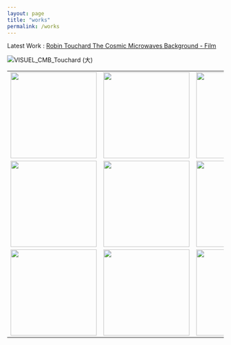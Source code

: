 ```yaml
---
layout: page
title: "works"
permalink: /works
---
```


<style>
  table {
    border: none;
    background-color: transparent;
  }

  td {
    border: none;
    background-color: transparent;
    text-align: center;
  }

  img {
    max-width: 100%; /* Ensure images don't exceed the container width */
    height: auto; /* Maintain aspect ratio */
  }

  /* Media query for smartphones */
  @media (max-width: 768px) {
    table {
      width: 100%; /* Make the table full-width on small screens */
    }

    td {
      display: block; /* Stack table cells vertically on small screens */
      margin-bottom: 20px; /* Add some space between cells */
    }

    img {
      width: 100%; /* Make images full-width within table cells */
    }
  }
</style>

<!--![sachie_une_autre_reg](https://github.com/kbys88/kbys88.github.io/assets/142012962/31a3a4e3-9e08-47f1-acd5-341a2f1e05f8) -->

Latest Work :
 <a href="https://www.lefresnoy.net/en/exposition/2207/oeuvre/2256/">	Robin Touchard
The Cosmic Microwaves Background - Film</a><br>

![VISUEL_CMB_Touchard (大)](https://github.com/user-attachments/assets/526c43a6-46b2-47f4-9243-54a3f84f078e)


<table style="border:none; background-color: transparent;">
  <tr>
    <td style="border:none; background-color: transparent;">
      <a href="works/shifting">
        <img src="https://github.com/kbys88/kbys88.github.io/assets/142012962/1712d49f-1cce-47d9-b1bf-ab21e4d705d5" width="200px" height="200px">
      </a>
    </td>
    <td style="border:none; background-color: transparent;">
      <a href="works/ihavent">
        <img src="https://github.com/kbys88/kbys88.github.io/assets/142012962/cae87bea-f470-418c-97e2-17018d939009" width="200px" height="200px">
      </a>
    </td>
    <td style="border:none; background-color: transparent;">
      <a href="works/etre">
        <img src="https://github.com/kbys88/kbys88.github.io/assets/142012962/ddbb0642-a47f-4ad4-8b8d-244501c15aba" width="200px" height="200px">
      </a>
    </td>
    <td style="border:none; background-color: transparent;">
      <a href="works/day0">
        <img src="https://github.com/kbys88/kbys88.github.io/assets/142012962/5eec1517-27b1-44f2-9277-7ca69eb1ad91" width="200px" height="200px">
      </a>
    </td>
  </tr>
  <tr>
    <td style="border:none; background-color: transparent;">
      <a href="works/day1">
        <img src="https://github.com/kbys88/kbys88.github.io/assets/142012962/83902dc0-1d27-40f7-8dfd-9ec12f2dbe37" width="200px" height="200px">
      </a>
    </td>
    <td style="border:none; background-color: transparent;">
      <a href="works/ovni">
        <img src="https://github.com/kbys88/kbys88.github.io/assets/142012962/1c3f180d-c851-42e0-ba7b-3a8e9d37f568" width="200px" height="200px">
      </a>
    </td>
    <td style="border:none; background-color: transparent;">
      <a href="works/doyou">
        <img src="https://github.com/kbys88/kbys88.github.io/assets/142012962/1705a068-26e3-4375-bded-32095c5f58ca" width="200px" height="200px">
      </a>
    </td>
    <td style="border:none; background-color: transparent;">
      <a href="works/donthitme">
        <img src="https://github.com/kbys88/kbys88.github.io/assets/142012962/dac9cbd1-7a0d-49c0-9e9e-999ff662d23a" width="200px" height="200px">
      </a>
    </td>
  </tr>
  <tr>
    <td style="border:none; background-color: transparent;">
      <a href="works/taito">
        <img src="https://github.com/kbys88/kbys88.github.io/assets/142012962/0f6f36ca-38f9-48d5-b43a-a47b5d89f1a8" width="200px" height="200px">
      </a>
    </td>
    <td style="border:none; background-color: transparent;">
      <a href="works/emergences">
        <img src="https://github.com/kbys88/kbys88.github.io/assets/142012962/45d79e30-9287-4523-9dc8-2f37df831696" width="200px" height="200px">
      </a>
    </td>
    <td style="border:none; background-color: transparent;">
      <a href="works/realites">
        <img src="https://github.com/kbys88/kbys88.github.io/assets/142012962/5dd8dd9f-237a-4051-8523-247fe8ff1358" width="200px" height="200px">
      </a>
    </td>
    <td style="border:none; background-color: transparent;">
      <a href="">
        <img src="" width="200px" height="200px">
      </a>
    </td>
  </tr>
</table>
